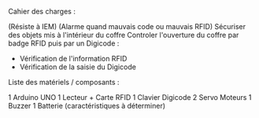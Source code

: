 Cahier des charges :

(Résiste à IEM)
(Alarme quand mauvais code ou mauvais RFID)
Sécuriser des objets mis à l'intérieur du coffre
Controler l'ouverture du coffre par badge RFID puis par un Digicode :
- Vérification de l'information RFID
- Vérification de la saisie du Digicode

Liste des matériels / composants :

1 Arduino UNO
1 Lecteur + Carte RFID
1 Clavier Digicode
2 Servo Moteurs
1 Buzzer
1 Batterie (caractéristiques à déterminer)
